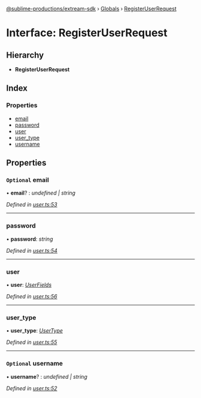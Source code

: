 [@sublime-productions/extream-sdk](../README.md) › [Globals](../globals.md) › [RegisterUserRequest](registeruserrequest.md)

# Interface: RegisterUserRequest

## Hierarchy

* **RegisterUserRequest**

## Index

### Properties

* [email](registeruserrequest.md#optional-email)
* [password](registeruserrequest.md#password)
* [user](registeruserrequest.md#user)
* [user_type](registeruserrequest.md#user_type)
* [username](registeruserrequest.md#optional-username)

## Properties

### `Optional` email

• **email**? : *undefined | string*

*Defined in [user.ts:53](https://github.com/Extream-SaaS/ex-sdk/blob/3458c8e/src/user.ts#L53)*

___

###  password

• **password**: *string*

*Defined in [user.ts:54](https://github.com/Extream-SaaS/ex-sdk/blob/3458c8e/src/user.ts#L54)*

___

###  user

• **user**: *[UserFields](userfields.md)*

*Defined in [user.ts:56](https://github.com/Extream-SaaS/ex-sdk/blob/3458c8e/src/user.ts#L56)*

___

###  user_type

• **user_type**: *[UserType](../enums/usertype.md)*

*Defined in [user.ts:55](https://github.com/Extream-SaaS/ex-sdk/blob/3458c8e/src/user.ts#L55)*

___

### `Optional` username

• **username**? : *undefined | string*

*Defined in [user.ts:52](https://github.com/Extream-SaaS/ex-sdk/blob/3458c8e/src/user.ts#L52)*
